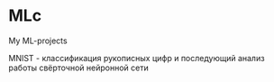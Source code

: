 # MLc
 My ML-projects
 
 MNIST - классификация рукописных цифр и последующий анализ работы свёрточной нейронной сети
